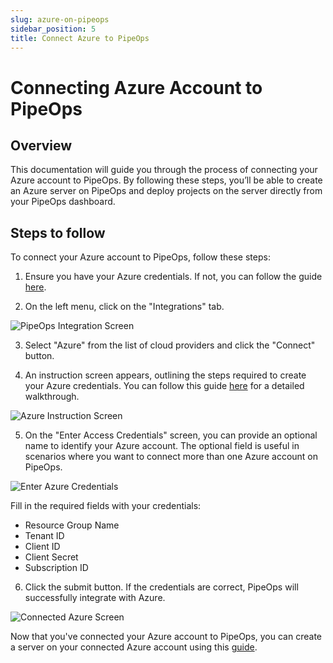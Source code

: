 ```yaml
---
slug: azure-on-pipeops
sidebar_position: 5
title: Connect Azure to PipeOps
---
```


# Connecting Azure Account to PipeOps

## Overview

This documentation will guide you through the process of connecting your Azure account to PipeOps. By following these steps, you’ll be able to create an Azure server on PipeOps and deploy projects on the server directly from your PipeOps dashboard.

## Steps to follow

To connect your Azure account to PipeOps, follow these steps:

1. Ensure you have your Azure credentials. If not, you can follow the guide [here](/docs/how-to-guides/tutorials/generate-azure-credentials).

2. On the left menu, click on the "Integrations" tab.

![PipeOps Integration Screen](https://pub-950943fa1bc54978bed46ef104f9d81a.r2.dev/Documentation%20Images/connect-azure.png)

3. Select "Azure" from the list of cloud providers and click the "Connect" button.

4. An instruction screen appears, outlining the steps required to create your Azure credentials.
   You can follow this guide [here](/docs/how-to-guides/tutorials/generate-azure-credentials) for a detailed walkthrough.

![Azure Instruction Screen](https://pub-950943fa1bc54978bed46ef104f9d81a.r2.dev/Documentation%20Images/connect-azure-step-one.png)

5. On the "Enter Access Credentials" screen, you can provide an optional name to identify your Azure account. The optional field is useful in scenarios where you want to connect more than one Azure account on PipeOps.

![Enter Azure Credentials](https://pub-950943fa1bc54978bed46ef104f9d81a.r2.dev/Documentation%20Images/connect-azure-step-two.png)

Fill in the required fields with your credentials:

- Resource Group Name
- Tenant ID
- Client ID
- Client Secret
- Subscription ID

6. Click the submit button. If the credentials are correct, PipeOps will successfully integrate with Azure.

![Connected Azure Screen](https://pub-950943fa1bc54978bed46ef104f9d81a.r2.dev/Documentation%20Images/connected-azure-screen.png)

Now that you've connected your Azure account to PipeOps, you can create a server on your connected Azure account using this [guide](/docs/servers/server-provisioning).
